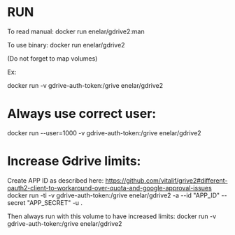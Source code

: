 # RUN

To read manual: docker run enelar/gdrive2:man 

To use binary: docker run enelar/gdrive2

(Do not forget to map volumes)

Ex:

docker run -v gdrive-auth-token:/grive enelar/gdrive2

# Always use correct user:

docker run --user=1000 -v gdrive-auth-token:/grive enelar/gdrive2

# Increase Gdrive limits:

Create APP ID as described here: https://github.com/vitalif/grive2#different-oauth2-client-to-workaround-over-quota-and-google-approval-issues
docker run -ti -v gdrive-auth-token:/grive enelar/gdrive2 -a --id "APP_ID" --secret "APP_SECRET" -u .

Then always run with this volume to have increased limits:
docker run -v gdrive-auth-token:/grive enelar/gdrive2